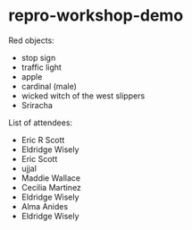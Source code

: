# repro-workshop-demo
Red objects:
- stop sign
- traffic light
- apple
- cardinal (male)
- wicked witch of the west slippers 
- Sriracha



List of attendees:

- Eric R Scott
- Eldridge Wisely
- Eric Scott
- ujjal
- Maddie Wallace
- Cecilia Martinez
- Eldridge Wisely
- Alma Anides
- Eldridge Wisely

